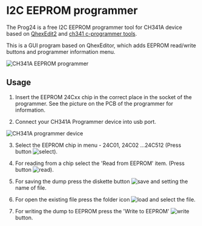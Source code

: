 # I2C EEPROM programmer

The Prog24 is a free I2C EEPROM programmer tool for CH341A device based on [QhexEdit2](https://github.com/Simsys/qhexedit2) and
[ch341 c-programmer tools](https://github.com/command-tab/ch341eeprom).

This is a GUI program based on QhexEditor, which adds EEPROM read/write buttons and programmer information menu.

![CH341A EEPROM programmer](https://github.com/bigbigmdm/QT-CH341A-LINUX-PROGRAMMER/raw/main/screenshot/prog24.gif)

## Usage

1. Insert the EEPROM 24Cxx chip in the correct place in the socket of the programmer. See the picture on the PCB of the programmer for information.

2. Connect your CH341A Programmer device into usb port.

![CH341A programmer device](https://github.com/bigbigmdm/QT-CH341A-LINUX-PROGRAMMER/raw/main/screenshot/ch341_to_form_150_150.png)

3. Select the EEPROM chip in menu - 24C01, 24C02 ...24C512 (Press button ![select](https://github.com/bigbigmdm/QT-CH341A-LINUX-PROGRAMMER/raw/main/screenshot/chip_type.png)).

4. For reading from a chip select the 'Read from EEPROM' item. (Press button ![read](https://github.com/bigbigmdm/QT-CH341A-LINUX-PROGRAMMER/raw/main/screenshot/read.png)).

5. For saving the dump press the diskette button ![save](https://github.com/bigbigmdm/QT-CH341A-LINUX-PROGRAMMER/raw/main/screenshot/save.png)  and setting the name of file.

6. For open the existing file press the folder icon ![load](https://github.com/bigbigmdm/QT-CH341A-LINUX-PROGRAMMER/raw/main/screenshot/open.png)   and select the file.

7. For writing the dump to EEPROM press the 'Write to EEPROM' ![write](https://github.com/bigbigmdm/QT-CH341A-LINUX-PROGRAMMER/raw/main/screenshot/write.png) button.
